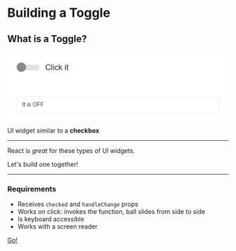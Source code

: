 # Building a Toggle

## What is a Toggle?

<img src="../assets/toggle-demo.gif" />

UI widget similar to a **checkbox**

---

React is _great_ for these types of UI widgets.

Let's build one together!

---

### Requirements

- Receives `checked` and `handleChange` props
- Works on click: invokes the function, ball slides from side to side
- Is keyboard accessible
- Works with a screen reader

[Go!](https://codesandbox.io/s/toggle-activity-oyg83)
